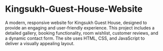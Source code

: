 # Kingsukh-Guest-House-Website
A modern, responsive website for Kingsukh Guest House, designed to provide an engaging and user-friendly experience. This project includes a detailed gallery, booking functionality, room wishlist, customer reviews, and a dynamic contact form. The site uses HTML, CSS, and JavaScript to deliver a visually appealing layout.
